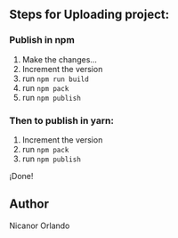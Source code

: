 ## Steps for Uploading project:

### Publish in npm

1. Make the changes...
2. Increment the version
3. run `npm run build`
4. run `npm pack`
5. run `npm publish`

### Then to publish in yarn:

1. Increment the version
2. run `npm pack`
3. run `npm publish`

¡Done!

## Author

Nicanor Orlando

